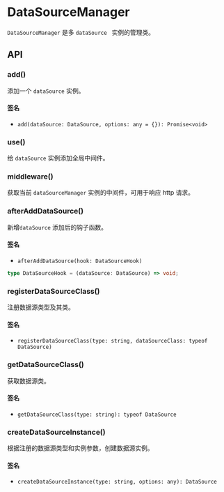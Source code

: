 # DataSourceManager

`DataSourceManager` 是多 `dataSource ` 实例的管理类。

## API

### add()
添加一个 `dataSource` 实例。

#### 签名

- `add(dataSource: DataSource, options: any = {}): Promise<void>`

### use()

给 `dataSource` 实例添加全局中间件。

### middleware()

获取当前 `dataSourceManager` 实例的中间件，可用于响应 http 请求。

### afterAddDataSource()

新增`dataSource` 添加后的钩子函数。

#### 签名

- `afterAddDataSource(hook: DataSourceHook)`

```typescript
type DataSourceHook = (dataSource: DataSource) => void;
```

### registerDataSourceClass()

注册数据源类型及其类。

#### 签名

- `registerDataSourceClass(type: string, dataSourceClass: typeof DataSource)`

### getDataSourceClass()

获取数据源类。

#### 签名

- `getDataSourceClass(type: string): typeof DataSource`

### createDataSourceInstance()

根据注册的数据源类型和实例参数，创建数据源实例。

#### 签名

- `createDataSourceInstance(type: string, options: any): DataSource`
